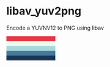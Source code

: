 # libav_yuv2png

Encode a YUVNV12 to PNG using libav



![128x64](https://github.com/envyen/libav_yuv2png/raw/master/out/128x64.png
 "128x64")
